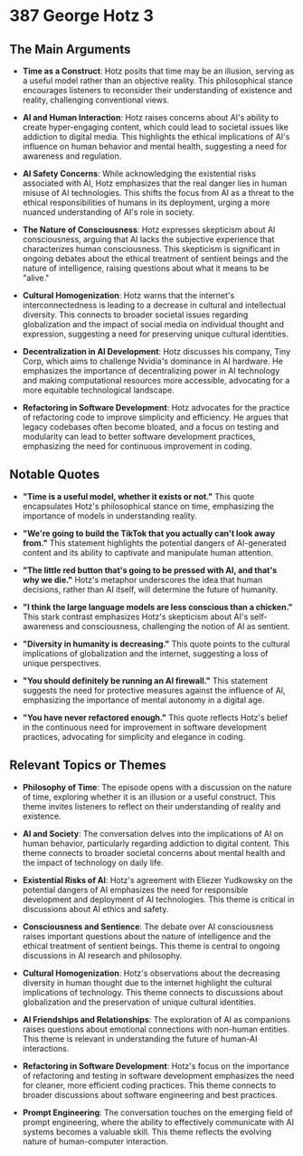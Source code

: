 # 387 George Hotz 3

## The Main Arguments

- **Time as a Construct**: Hotz posits that time may be an illusion, serving as a useful model rather than an objective reality. This philosophical stance encourages listeners to reconsider their understanding of existence and reality, challenging conventional views.

- **AI and Human Interaction**: Hotz raises concerns about AI's ability to create hyper-engaging content, which could lead to societal issues like addiction to digital media. This highlights the ethical implications of AI's influence on human behavior and mental health, suggesting a need for awareness and regulation.

- **AI Safety Concerns**: While acknowledging the existential risks associated with AI, Hotz emphasizes that the real danger lies in human misuse of AI technologies. This shifts the focus from AI as a threat to the ethical responsibilities of humans in its deployment, urging a more nuanced understanding of AI's role in society.

- **The Nature of Consciousness**: Hotz expresses skepticism about AI consciousness, arguing that AI lacks the subjective experience that characterizes human consciousness. This skepticism is significant in ongoing debates about the ethical treatment of sentient beings and the nature of intelligence, raising questions about what it means to be "alive."

- **Cultural Homogenization**: Hotz warns that the internet's interconnectedness is leading to a decrease in cultural and intellectual diversity. This connects to broader societal issues regarding globalization and the impact of social media on individual thought and expression, suggesting a need for preserving unique cultural identities.

- **Decentralization in AI Development**: Hotz discusses his company, Tiny Corp, which aims to challenge Nvidia's dominance in AI hardware. He emphasizes the importance of decentralizing power in AI technology and making computational resources more accessible, advocating for a more equitable technological landscape.

- **Refactoring in Software Development**: Hotz advocates for the practice of refactoring code to improve simplicity and efficiency. He argues that legacy codebases often become bloated, and a focus on testing and modularity can lead to better software development practices, emphasizing the need for continuous improvement in coding.

## Notable Quotes

- **"Time is a useful model, whether it exists or not."**
  This quote encapsulates Hotz's philosophical stance on time, emphasizing the importance of models in understanding reality.

- **"We're going to build the TikTok that you actually can't look away from."**
  This statement highlights the potential dangers of AI-generated content and its ability to captivate and manipulate human attention.

- **"The little red button that's going to be pressed with AI, and that's why we die."**
  Hotz's metaphor underscores the idea that human decisions, rather than AI itself, will determine the future of humanity.

- **"I think the large language models are less conscious than a chicken."**
  This stark contrast emphasizes Hotz's skepticism about AI's self-awareness and consciousness, challenging the notion of AI as sentient.

- **"Diversity in humanity is decreasing."**
  This quote points to the cultural implications of globalization and the internet, suggesting a loss of unique perspectives.

- **"You should definitely be running an AI firewall."**
  This statement suggests the need for protective measures against the influence of AI, emphasizing the importance of mental autonomy in a digital age.

- **"You have never refactored enough."**
  This quote reflects Hotz's belief in the continuous need for improvement in software development practices, advocating for simplicity and elegance in coding.

## Relevant Topics or Themes

- **Philosophy of Time**: The episode opens with a discussion on the nature of time, exploring whether it is an illusion or a useful construct. This theme invites listeners to reflect on their understanding of reality and existence.

- **AI and Society**: The conversation delves into the implications of AI on human behavior, particularly regarding addiction to digital content. This theme connects to broader societal concerns about mental health and the impact of technology on daily life.

- **Existential Risks of AI**: Hotz's agreement with Eliezer Yudkowsky on the potential dangers of AI emphasizes the need for responsible development and deployment of AI technologies. This theme is critical in discussions about AI ethics and safety.

- **Consciousness and Sentience**: The debate over AI consciousness raises important questions about the nature of intelligence and the ethical treatment of sentient beings. This theme is central to ongoing discussions in AI research and philosophy.

- **Cultural Homogenization**: Hotz's observations about the decreasing diversity in human thought due to the internet highlight the cultural implications of technology. This theme connects to discussions about globalization and the preservation of unique cultural identities.

- **AI Friendships and Relationships**: The exploration of AI as companions raises questions about emotional connections with non-human entities. This theme is relevant in understanding the future of human-AI interactions.

- **Refactoring in Software Development**: Hotz's focus on the importance of refactoring and testing in software development emphasizes the need for cleaner, more efficient coding practices. This theme connects to broader discussions about software engineering and best practices.

- **Prompt Engineering**: The conversation touches on the emerging field of prompt engineering, where the ability to effectively communicate with AI systems becomes a valuable skill. This theme reflects the evolving nature of human-computer interaction.
